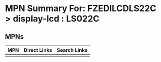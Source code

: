 



# MPN Summary For: FZEDILCDLS22C > display-lcd : LS022C

## MPNs
  

|MPN|Direct Links|Search Links|
| :--- | :--- | :--- |
||||

